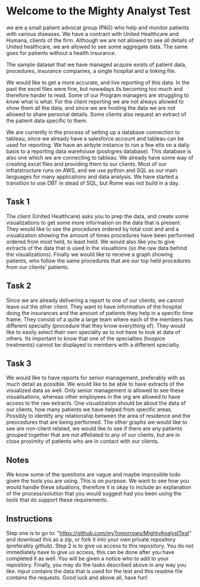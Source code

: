 # Welcome to the Mighty Analyst Test 

we are a small patient advocat group (PAG) who help and monitor patients with various diseases. We have a contract with United Healthcare and Humana, clients of the firm. Although we are not allowed to see all details of United healthcare, we are allowed to see some aggregate data. The same goes for patients without a health insurance.

The sample dataset that we have managed acquire exists of patient data, procedures, insurance companies, a single hospital and a linking file. 

We would like to get a more accurate, and live reporting of this data. In the past the excel files were fine, but nowadays its becoming too much and therefore harder to read. Some of our Program managers are struggling to know what is what. For the client reporting we are not always allowed to show them all the data, and since we are hosting the data we are not allowed to share personal details. Some clients also request an extract of the patient data specific to them. 

We are currently in the process of setting up a database connection to tableau, since we already have a salesforce account and tableau can be used for reporting. We have an airbyte instance to run a few etls on a daily basis to a reporting data warehouse (postrgres database). This database is also one which we are connecting to tableau. We already have some way of creating excel files and providing them to our clients. Most of our infratstructure runs on AWS, and we use python and SQL as our main languages for many applications and data analysis. We have started a transition to use DBT in stead of SQL, but Rome was not build in a day. 

## Task 1

The client (United Healthcare) asks you to prep the data, and create some visualizations to get some more information on the data that is present. They would like to see the procedures ordered by total cost and and a visualization showing the amount of times procedures have been performed ordered from most held, to least held. We would also like you to give extracts of the data that is used in the visualtions (so the raw data behind the visualizations). Finally we would like to receive a graph showing patients, who follow the same procedures that are our top held procedures from our clients' patients. 

## Task 2

Since we are already delivering a report to one of our clients, we cannot leave out the other client. They want to have information of the hospital doing the insurances and the amount of patients they help in a specific time frame. They consist of a quite a large team where each of the members has different specialty (procedure that they know everything of). They would like to easily select their own specialty as to not have to look at data of others. Its important to know that one of the specialties (hospice treatments) cannot be displayed to members with a different specialty. 


## Task 3

We would like to have reports for senior management, preferably with as much detail as possible. We would like to be able to have extracts of the visualized data as well. Only senior management is allowed to see these visualisations, whereas other employees in the org are allowed to have access to the raw  extracts. One visualization should be about the data of our clients, how many patients we have helped from specific areas. Possibly to identify any relationship between the area of residence and the preocedures that are being performed. The other graphs we would like to see are non-client related, we would like to see if there are any patients grouped together that are not affeliated to any of our clients, but are in close proximity of patients who are in contact with our clients. 

## Notes
We know some of the questions are vague and maybe impossible todo given the tools you are using. This is on purpose. We want to see how you would handle these situations, therefore it is okay to include an explanation of the process/solution that you would suggest had you been using the tools that do support these requirements. 

## Instructions

Step one is to go to: "https://github.com/myTomorrows/MightyAnalystTest" and download this as a zip, or fork it into your own private repository (preferably github). 
Step 2 is to give us access to this repository. You do not immediately have to give us access, this can be done after you have completed it as well. You will be given a notice who to add to your repository. 
Finally, you may do the tasks described above in any way you like. Input contains the data that is used for the test and this readme file contains the requests. Good luck and above all, have fun!